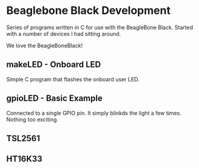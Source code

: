 # Beaglebone Black Development

Series of programs written in C for use with the BeagleBone Black. Started with a number of devices I had sitting around.

We love the BeagleBoneBlack!

## makeLED - Onboard LED

Simple C program that flashes the onboard user LED.

## gpioLED - Basic Example

Connected to a single GPIO pin. It simply blinkds the light a few times. Nothing too exciting.

## TSL2561

## HT16K33

